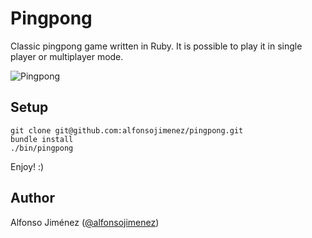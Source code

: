 # Pingpong

Classic pingpong game written in Ruby. It is possible to play it in single
player or multiplayer mode.

![Pingpong](http://i.imgur.com/Su0AZmW.png)

## Setup

```
git clone git@github.com:alfonsojimenez/pingpong.git
bundle install
./bin/pingpong
```

Enjoy! :)

## Author

Alfonso Jiménez ([@alfonsojimenez](http://twitter.com/alfonsojimenez))
